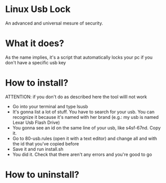 # Linux Usb Lock
An advanced and universal mesure of security. 
# What it does?
As the name implies, it's a script that automatically locks your pc if you don't have a specific usb key
# How to install?
ATTENTION: if you don't do as described here the tool willl not work
- Go into your terminal and type lsusb
- It's gonna list a lot of stuff. You have to search for your usb. You can recognize it because it's named with her brand (e.g.: my usb is named Lexar Usb Flash Drive)
- You gonna see an id on the same line of your usb, like s4sf-67nd. Copy it.
- Go to 80-usb.rules (open it with a text editor) and change all <vendor-id> and <device-id> with the id that you've copied before
- Save it and run install.sh
- You did it. Check that there aren't any errors and you're good to go
# How to uninstall?
